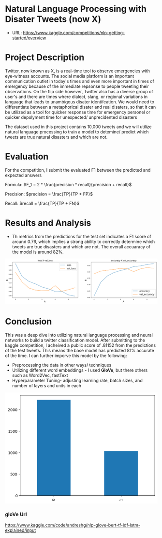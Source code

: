 # Natural Language Processing with Disater Tweets (now X)

- URL: https://www.kaggle.com/competitions/nlp-getting-started/overview

# Project Description

Twitter, now known as X, is a real-time tool to observe emergencies with eye-witness accounts. The social media platform is an important communication outlet in today's times and even more important in times of emergency because of the immediate repsonse to people tweeting their observations. On the flip side however, Twitter also has a diverse group of user's and there are times where dialect, slang, or regional variations in language that leads to unambigous disater identifcation. We would need to differentiate between a metaphorical disater and real disaters, so that it can be utilized as a tool for quicker response time for emergency personel or quicker depolyment time for unexpected/ unprecidented disasters

The dataset used in this project contains 10,000 tweets and we will utilize natural language processing to train a model to detemine/ predict which tweets are true natural disasters and which are not. 

# Evaluation
For the competition, I submit the evaluated F1 between the predicted and expected answers

Formula:
$F_1 = 2 * \frac{precision * recall}{precision + recall}$

Precision:
$precision = \frac{TP}{TP + FP}$

Recall:
$recall = \frac{TP}{TP + FN}$




# Results and Analysis 
- Th metrics from the predictions for the test set indicates a F1 score of around 0.76, which implies a strong ability to correctly determine which tweets are true disasters and which are not. The overall accuaracy of the model is around 82%.
  
![alt text](https://github.com/ramruph/disasters-twitter-nlp/blob/main/images/output.png)

# Conclusion
This was a deep dive into utilizing natural language processing and neural networks to build a twitter classification model. After submitting to the kaggle competition, I acheived a public score of .81152 from the predictions of the test tweets. This means the base model has predicted 81% accurate of the time. I can further imporve this model by the following:
- Preprocessing the data in other ways/ techniques
- Utilizing different word embeddings - I used **GloVe**, but there others such as Word2Vec, fastText
- Hyperparameter Tuning- adjusting learning rate, batch sizes, and number of layers and units in each

![alt text](https://github.com/ramruph/disasters-twitter-nlp/blob/main/images/output2.png)




### gloVe Url
https://www.kaggle.com/code/andreshg/nlp-glove-bert-tf-idf-lstm-explained/input
